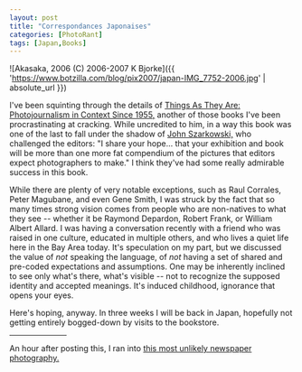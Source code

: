 ```yaml
---
layout: post
title: "Correspondances Japonaises"
categories: [PhotoRant]
tags: [Japan,Books]
---
```



![Akasaka, 2006 (C) 2006-2007 K Bjorke]({{ 'https://www.botzilla.com/blog/pix2007/japan-IMG_7752-2006.jpg' | absolute_url }})


I've been squinting through the details of <a href="http://www.foto8.com/reviews/V4N3/tata.htm">Things As They Are: Photojournalism in Context Since 1955,</a> another of those books I've been procrastinating at cracking. While uncredited to him, in a way this book was one of the last to fall under the shadow of <a href="http://www.photokaboom.com/photography/pdfs/John_Szarkowski.pdf">John Szarkowski,</a> who challenged the editors: "I share your hope... that your exhibition and book will be more than one more fat compendium of the pictures that editors expect photographers to make." I think they've had some really admirable success in this book.
<!--more-->

While there are plenty of very notable exceptions, such as Raul Corrales, Peter Magubane, and even Gene Smith, I was struck by the fact that so many times strong vision comes from people who are non-natives to what they see -- whether it be Raymond Depardon, Robert Frank, or William Albert Allard. I was having a conversation recently with a friend who was raised in one culture, educated in multiple others, and who lives a quiet life here in the Bay Area today. It's speculation on my part, but we discussed the value of <i>not</i> speaking the language, of <i>not</i> having a set of shared and pre-coded expectations and assumptions. One may be inherently inclined to see only what's there, what's visible -- not to recognize the supposed identity and accepted meanings. It's induced childhood, ignorance that opens your eyes.

Here's hoping, anyway. In three weeks I will be back in Japan, hopefully not getting entirely bogged-down by visits to the bookstore.

<hr align="center" width="20%">

An hour after posting this, I ran into <a href="http://www.talk-pix.com/bluesky/121lostblonde/cornfield.html">this most unlikely newspaper photography.</a>
